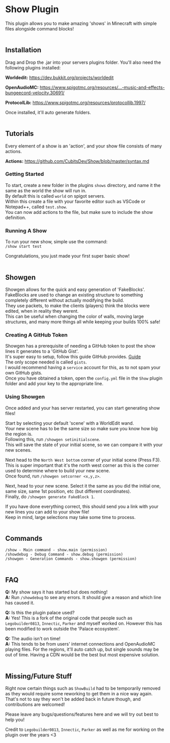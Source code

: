 # Show Plugin
This plugin allows you to make amazing 'shows' in Minecraft with simple files alongside command blocks!  
<br/>

## Installation
Drag and Drop the .jar into your servers plugins folder. You'll also need the following plugins installed:

**Worldedit:** https://dev.bukkit.org/projects/worldedit

**OpenAudioMC:** https://www.spigotmc.org/resources/...-music-and-effects-bungeecord-velocity.30691/

**ProtocolLib:** https://www.spigotmc.org/resources/protocollib.1997/

Once installed, it'll auto generate folders.  
<br/>

## Tutorials
Every element of a show is an 'action', and your show file consists of many actions.

**Actions:** https://github.com/CubitsDev/Show/blob/master/syntax.md

### Getting Started
To start, create a new folder in the plugins `shows` directory, and name it the same as the world the show will run in.  
By default this is called `world` on spigot servers.  
Within this create a file with your favorite editor such as VSCode or Notepad++, called `test.show`.  
You can now add actions to the file, but make sure to include the show definition.  

### Running A Show
To run your new show, simple use the command:  
```/show start test```

Congratulations, you just made your first super basic show!  
<br/>

## Showgen
Showgen allows for the quick and easy generation of 'FakeBlocks'.  
FakeBlocks are used to change an existing structure to something completely different without actually modifying the build.  
They use packets, to make the clients (players) think the blocks were edited, when in reality they werent.  
This can be useful when changing the color of walls, moving large structures, and many more things all while keeping your builds 100% safe!  

### Creating A GitHub Token
Showgen has a prerequisite of needing a GitHub token to post the show lines it generates to a 'GitHub Gist'.  
It's super easy to setup, follow this guide GitHub provides. [Guide](https://docs.github.com/en/authentication/keeping-your-account-and-data-secure/creating-a-personal-access-token)  
The only scope needed is called `gists`.  
I would recommend having a `service` account for this, as to not spam your own GitHub gists.  
Once you have obtained a token, open the `config.yml` file in the `Show` plugin folder and add your key to the appropriate line.  

### Using Showgen
Once added and your has server restarted, you can start generating show files!  

Start by selecting your default 'scene' with a WorldEdit wand.  
Your new scene has to be the same size so make sure you know how big the region is.  
Following this, run `/showgen setinitialscene`.  
This will save the state of your initial scene, so we can compare it with your new scenes.  

Next head to the `North West bottom` corner of your initial scene (Press F3).  
This is super important that it's the north west corner as this is the corner used to determine where to build your new scene.  
Once found, run `/showgen setcorner <x,y,z>`.  

Next, head to your new scene. Select it the same as you did the initial one, same size, same 1st position, etc (but different coordinates).  
Finally, do `/showgen generate FakeBlock 1`.  

If you have done everything correct, this should send you a link with your new lines you can add to your show file!  
Keep in mind, large selections may take some time to process.  
<br/>

## Commands
`/show - Main command - show.main (permission)`  
`/showdebug - Debug Command - show.debug (permission)`  
`/showgen - Generation Commands - show.showgen (permission)`  
<br/>

## FAQ
**Q:** My show says it has started but does nothing!  
**A:** Run `/showdebug` to see any errors. It should give a reason and which line has caused it.  

**Q:** Is this the plugin palace used?  
**A:** Yes! This is a fork of the original code that people such as `Legobuilder0813`, `Innectic`, `Parker` and myself worked on. However this has been modified to work outside the 'Palace ecosystem'.  

**Q:** The audio isn't on time!  
**A:** This tends to be from users' internet connections and OpenAudioMC playing files. For the regions, it'll auto catch up, but single sounds may be out of time. Having a CDN would be the best but most expensive solution.  
<br/>

## Missing/Future Stuff
Right now certain things such as `ShowBuild` had to be temporarily removed as they would require some reworking to get them in a nice way again.  
That's not to say they won't be added back in future though, and contributions are welcomed!  

Please leave any bugs/questions/features here and we will try out best to help you!  

Credit to `Legobuilder0813`, `Innectic`, `Parker` as well as me for working on the plugin over the years <3  
